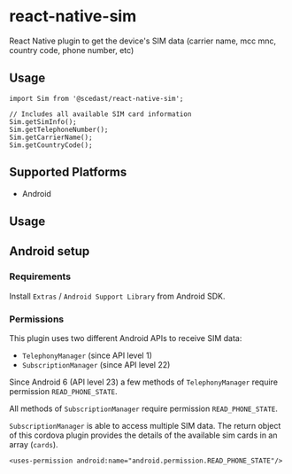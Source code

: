 # react-native-sim
React Native plugin to get the device's SIM data (carrier name, mcc mnc, country code, phone number, etc)

## Usage
```es6
import Sim from '@scedast/react-native-sim';

// Includes all available SIM card information
Sim.getSimInfo();
Sim.getTelephoneNumber();
Sim.getCarrierName();
Sim.getCountryCode();
```

## Supported Platforms

- Android

## Usage

## Android setup

### Requirements

Install `Extras` / `Android Support Library` from Android SDK.

### Permissions

This plugin uses two different Android APIs to receive SIM data:
- `TelephonyManager` (since API level 1)
- `SubscriptionManager` (since API level 22)

Since Android 6 (API level 23) a few methods of `TelephonyManager` require permission `READ_PHONE_STATE`.

All methods of `SubscriptionManager` require permission `READ_PHONE_STATE`.

`SubscriptionManager` is able to access multiple SIM data. The return object of this cordova plugin provides the details of the available sim cards in an array (`cards`).

`<uses-permission android:name="android.permission.READ_PHONE_STATE"/>`



